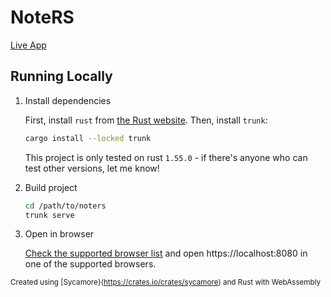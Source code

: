 # NoteRS

[Live App](https://karx.xyz/rgl/concurrency/)

## Running Locally
1. Install dependencies

    First, install `rust` from [the Rust website](https://www.rust-lang.org/). Then, install `trunk`:
    ```bash
    cargo install --locked trunk
    ```
    This project is only tested on rust `1.55.0` - if there's anyone who can test other versions, let me know!
2. Build project
    ```bash
    cd /path/to/noters
    trunk serve
    ```
3. Open in browser

    [Check the supported browser list](https://rustwasm.github.io/docs/wasm-bindgen/reference/browser-support.html) and open https://localhost:8080 in one of the supported browsers.
    

<small>Created using [Sycamore}(https://crates.io/crates/sycamore) and Rust with WebAssembly</small>